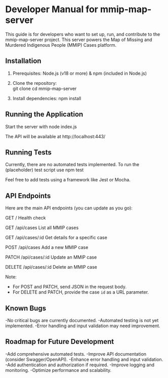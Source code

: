# Developer Manual for mmip-map-server

This guide is for developers who want to set up, run, and contribute to the mmip-map-server project. 
This server powers the Map of Missing and Murdered Indigenous People (MMIP) Cases platform.

## Installation

1. Prerequisites: Node.js (v18 or more) & npm (included in Node.js)

2. Clone the repository:  
git clone <your-repository-url>
cd mmip-map-server

3. Install dependencies: npm install

## Running the Application

Start the server with node index.js

The API will be available at http://localhost:443/

## Running Tests

Currently, there are no automated tests implemented.
To run the (placeholder) test script use npm test

Feel free to add tests using a framework like Jest or Mocha.

## API Endpoints

Here are the main API endpoints (you can update as you go):

GET /
Health check

GET /api/cases
List all MMIP cases

GET /api/cases/:id
Get details for a specific case

POST /api/cases
Add a new MMIP case

PATCH /api/cases/:id
Update an MMIP case

DELETE /api/cases/:id
Delete an MMIP case

Note:  
- For POST and PATCH, send JSON in the request body.
- For DELETE and PATCH, provide the case `id` as a URL parameter.

## Known Bugs
-No critical bugs are currently documented.
-Automated testing is not yet implemented.
-Error handling and input validation may need improvement.

## Roadmap for Future Development
-Add comprehensive automated tests.
-Improve API documentation (consider Swagger/OpenAPI).
-Enhance error handling and input validation.
-Add authentication and authorization if required.
-Improve logging and monitoring.
-Optimize performance and scalability.



